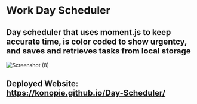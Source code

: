 # Work Day Scheduler

## Day scheduler that uses moment.js to keep accurate time, is color coded to show urgentcy, and saves and retrieves tasks from local storage

![Screenshot (8)](https://user-images.githubusercontent.com/99047158/172077175-9463d410-f45b-4666-9097-75499c3ec6f0.png)

## Deployed Website: https://konopie.github.io/Day-Scheduler/
